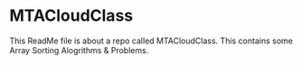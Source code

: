 # MTACloudClass

This ReadMe file is about a repo called MTACloudClass. This contains some Array Sorting Alogrithms & Problems.
